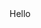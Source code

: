 <!DOCCTYPY html>
<html>
<head>
    <title>about</title>
 </head>
 <bodys
     <hl>Hello<h1>
  </hody>
  </html>
 